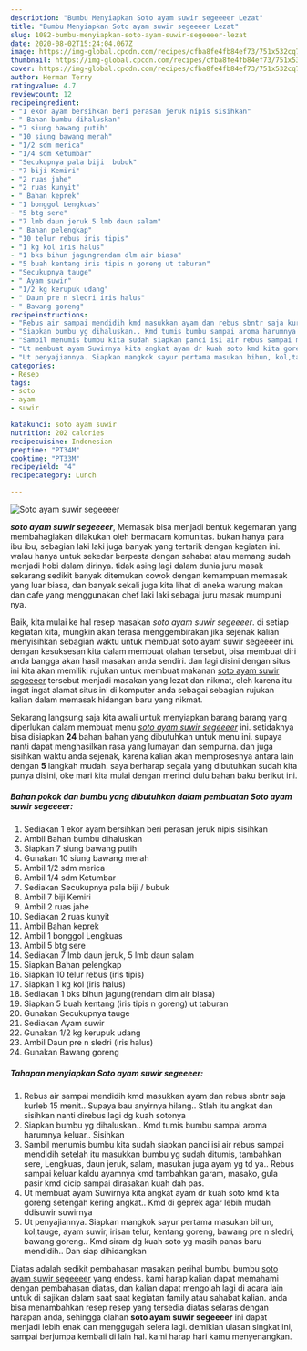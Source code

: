 ```yaml
---
description: "Bumbu Menyiapkan Soto ayam suwir segeeeer Lezat"
title: "Bumbu Menyiapkan Soto ayam suwir segeeeer Lezat"
slug: 1082-bumbu-menyiapkan-soto-ayam-suwir-segeeeer-lezat
date: 2020-08-02T15:24:04.067Z
image: https://img-global.cpcdn.com/recipes/cfba8fe4fb84ef73/751x532cq70/soto-ayam-suwir-segeeeer-foto-resep-utama.jpg
thumbnail: https://img-global.cpcdn.com/recipes/cfba8fe4fb84ef73/751x532cq70/soto-ayam-suwir-segeeeer-foto-resep-utama.jpg
cover: https://img-global.cpcdn.com/recipes/cfba8fe4fb84ef73/751x532cq70/soto-ayam-suwir-segeeeer-foto-resep-utama.jpg
author: Herman Terry
ratingvalue: 4.7
reviewcount: 12
recipeingredient:
- "1 ekor ayam bersihkan beri perasan jeruk nipis sisihkan"
- " Bahan bumbu dihaluskan"
- "7 siung bawang putih"
- "10 siung bawang merah"
- "1/2 sdm merica"
- "1/4 sdm Ketumbar"
- "Secukupnya pala biji  bubuk"
- "7 biji Kemiri"
- "2 ruas jahe"
- "2 ruas kunyit"
- " Bahan keprek"
- "1 bonggol Lengkuas"
- "5 btg sere"
- "7 lmb daun jeruk 5 lmb daun salam"
- " Bahan pelengkap"
- "10 telur rebus iris tipis"
- "1 kg kol iris halus"
- "1 bks bihun jagungrendam dlm air biasa"
- "5 buah kentang iris tipis n goreng ut taburan"
- "Secukupnya tauge"
- " Ayam suwir"
- "1/2 kg kerupuk udang"
- " Daun pre n sledri iris halus"
- " Bawang goreng"
recipeinstructions:
- "Rebus air sampai mendidih kmd masukkan ayam dan rebus sbntr saja kurleb 15 menit.. Supaya bau anyirnya hilang.. Stlah itu angkat dan sisihkan nanti direbus lagi dg kuah sotonya"
- "Siapkan bumbu yg dihaluskan.. Kmd tumis bumbu sampai aroma harumnya keluar.. Sisihkan"
- "Sambil menumis bumbu kita sudah siapkan panci isi air rebus sampai mendidih setelah itu masukkan bumbu yg sudah ditumis, tambahkan sere, Lengkuas, daun jeruk, salam, masukan juga ayam yg td ya.. Rebus sampai keluar kaldu ayamnya kmd tambahkan garam, masako, gula pasir kmd cicip sampai dirasakan kuah dah pas."
- "Ut membuat ayam Suwirnya kita angkat ayam dr kuah soto kmd kita goreng setengah kering angkat.. Kmd di geprek agar lebih mudah ddisuwir suwirnya"
- "Ut penyajiannya. Siapkan mangkok sayur pertama masukan bihun, kol,tauge, ayam suwir, irisan telur, kentang goreng, bawang pre n sledri, bawang goreng.. Kmd siram dg kuah soto yg masih panas baru mendidih.. Dan siap dihidangkan"
categories:
- Resep
tags:
- soto
- ayam
- suwir

katakunci: soto ayam suwir 
nutrition: 202 calories
recipecuisine: Indonesian
preptime: "PT34M"
cooktime: "PT33M"
recipeyield: "4"
recipecategory: Lunch

---
```



![Soto ayam suwir segeeeer](https://img-global.cpcdn.com/recipes/cfba8fe4fb84ef73/751x532cq70/soto-ayam-suwir-segeeeer-foto-resep-utama.jpg)

<b><i>soto ayam suwir segeeeer</i></b>, Memasak bisa menjadi bentuk kegemaran yang membahagiakan dilakukan oleh bermacam komunitas. bukan hanya para ibu ibu, sebagian laki laki juga banyak yang tertarik dengan kegiatan ini. walau hanya untuk sekedar berpesta dengan sahabat atau memang sudah menjadi hobi dalam dirinya. tidak asing lagi dalam dunia juru masak sekarang sedikit banyak ditemukan cowok dengan kemampuan memasak yang luar biasa, dan banyak sekali juga kita lihat di aneka warung makan dan cafe yang menggunakan chef laki laki sebagai juru masak mumpuni nya.



Baik, kita mulai ke hal resep masakan <i>soto ayam suwir segeeeer</i>. di setiap kegiatan kita, mungkin akan terasa menggembirakan jika sejenak kalian menyisihkan sebagian waktu untuk membuat soto ayam suwir segeeeer ini. dengan kesuksesan kita dalam membuat olahan tersebut, bisa membuat diri anda bangga akan hasil masakan anda sendiri. dan lagi disini dengan situs ini kita akan memiliki rujukan untuk membuat makanan <u>soto ayam suwir segeeeer</u> tersebut menjadi masakan yang lezat dan nikmat, oleh karena itu ingat ingat alamat situs ini di komputer anda sebagai sebagian rujukan kalian dalam memasak hidangan baru yang nikmat.


Sekarang langsung saja kita awali untuk menyiapkan barang barang yang diperlukan dalam membuat menu <u><i>soto ayam suwir segeeeer</i></u> ini. setidaknya bisa disiapkan <b>24</b> bahan bahan yang dibutuhkan untuk menu ini. supaya nanti dapat menghasilkan rasa yang lumayan dan sempurna. dan juga sisihkan waktu anda sejenak, karena kalian akan memprosesnya antara lain dengan <b>5</b> langkah mudah. saya berharap segala yang dibutuhkan sudah kita punya disini, oke mari kita mulai dengan merinci dulu bahan baku berikut ini.

<!--inarticleads1-->

##### Bahan pokok dan bumbu yang dibutuhkan dalam pembuatan Soto ayam suwir segeeeer:

1. Sediakan 1 ekor ayam bersihkan beri perasan jeruk nipis sisihkan
1. Ambil  Bahan bumbu dihaluskan
1. Siapkan 7 siung bawang putih
1. Gunakan 10 siung bawang merah
1. Ambil 1/2 sdm merica
1. Ambil 1/4 sdm Ketumbar
1. Sediakan Secukupnya pala biji / bubuk
1. Ambil 7 biji Kemiri
1. Ambil 2 ruas jahe
1. Sediakan 2 ruas kunyit
1. Ambil  Bahan keprek
1. Ambil 1 bonggol Lengkuas
1. Ambil 5 btg sere
1. Sediakan 7 lmb daun jeruk, 5 lmb daun salam
1. Siapkan  Bahan pelengkap
1. Siapkan 10 telur rebus (iris tipis)
1. Siapkan 1 kg kol (iris halus)
1. Sediakan 1 bks bihun jagung(rendam dlm air biasa)
1. Siapkan 5 buah kentang (iris tipis n goreng) ut taburan
1. Gunakan Secukupnya tauge
1. Sediakan  Ayam suwir
1. Gunakan 1/2 kg kerupuk udang
1. Ambil  Daun pre n sledri (iris halus)
1. Gunakan  Bawang goreng




<!--inarticleads2-->

##### Tahapan menyiapkan Soto ayam suwir segeeeer:

1. Rebus air sampai mendidih kmd masukkan ayam dan rebus sbntr saja kurleb 15 menit.. Supaya bau anyirnya hilang.. Stlah itu angkat dan sisihkan nanti direbus lagi dg kuah sotonya
1. Siapkan bumbu yg dihaluskan.. Kmd tumis bumbu sampai aroma harumnya keluar.. Sisihkan
1. Sambil menumis bumbu kita sudah siapkan panci isi air rebus sampai mendidih setelah itu masukkan bumbu yg sudah ditumis, tambahkan sere, Lengkuas, daun jeruk, salam, masukan juga ayam yg td ya.. Rebus sampai keluar kaldu ayamnya kmd tambahkan garam, masako, gula pasir kmd cicip sampai dirasakan kuah dah pas.
1. Ut membuat ayam Suwirnya kita angkat ayam dr kuah soto kmd kita goreng setengah kering angkat.. Kmd di geprek agar lebih mudah ddisuwir suwirnya
1. Ut penyajiannya. Siapkan mangkok sayur pertama masukan bihun, kol,tauge, ayam suwir, irisan telur, kentang goreng, bawang pre n sledri, bawang goreng.. Kmd siram dg kuah soto yg masih panas baru mendidih.. Dan siap dihidangkan




Diatas adalah sedikit pembahasan masakan perihal bumbu bumbu <u>soto ayam suwir segeeeer</u> yang endess. kami harap kalian dapat memahami dengan pembahasan diatas, dan kalian dapat mengolah lagi di acara lain untuk di sajikan dalam saat saat kegiatan family atau sahabat kalian. anda bisa menambahkan resep resep yang tersedia diatas selaras dengan harapan anda, sehingga olahan <b>soto ayam suwir segeeeer</b> ini dapat menjadi lebih enak dan menggugah selera lagi. demikian ulasan singkat ini, sampai berjumpa kembali di lain hal. kami harap hari kamu menyenangkan.
